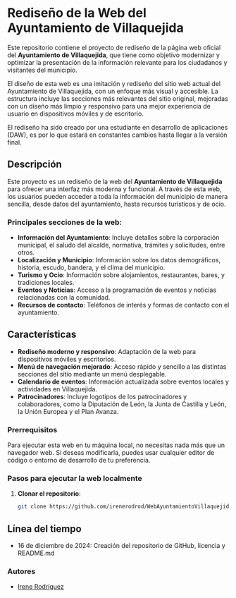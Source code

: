 # Rediseño de la Web del Ayuntamiento de Villaquejida

Este repositorio contiene el proyecto de rediseño de la página web oficial del **Ayuntamiento de Villaquejida**, que tiene como objetivo modernizar y optimizar la presentación de la información relevante para los ciudadanos y visitantes del municipio.

El diseño de esta web es una imitación y rediseño del sitio web actual del Ayuntamiento de Villaquejida, con un enfoque más visual y accesible. La estructura incluye las secciones más relevantes del sitio original, mejoradas con un diseño más limpio y responsivo para una mejor experiencia de usuario en dispositivos móviles y de escritorio.

El rediseño ha sido creado por una estudiante en desarrollo de aplicaciones (DAW), es por lo que estará en constantes cambios hasta llegar a la versión final.

## Descripción

Este proyecto es un rediseño de la web del **Ayuntamiento de Villaquejida** para ofrecer una interfaz más moderna y funcional. A través de esta web, los usuarios pueden acceder a toda la información del municipio de manera sencilla, desde datos del ayuntamiento, hasta recursos turísticos y de ocio.

### Principales secciones de la web:

- **Información del Ayuntamiento**: Incluye detalles sobre la corporación municipal, el saludo del alcalde, normativa, trámites y solicitudes, entre otros.
- **Localización y Municipio**: Información sobre los datos demográficos, historia, escudo, bandera, y el clima del municipio.
- **Turismo y Ocio**: Información sobre alojamientos, restaurantes, bares, y tradiciones locales.
- **Eventos y Noticias**: Acceso a la programación de eventos y noticias relacionadas con la comunidad.
- **Recursos de contacto**: Teléfonos de interés y formas de contacto con el ayuntamiento.

## Características

- **Rediseño moderno y responsivo**: Adaptación de la web para dispositivos móviles y escritorios.
- **Menú de navegación mejorado**: Acceso rápido y sencillo a las distintas secciones del sitio mediante un menú desplegable.
- **Calendario de eventos**: Información actualizada sobre eventos locales y actividades en Villaquejida.
- **Patrocinadores**: Incluye logotipos de los patrocinadores y colaboradores, como la Diputación de León, la Junta de Castilla y León, la Unión Europea y el Plan Avanza.

### Prerrequisitos

Para ejecutar esta web en tu máquina local, no necesitas nada más que un navegador web. Si deseas modificarla, puedes usar cualquier editor de código o entorno de desarrollo de tu preferencia.

### Pasos para ejecutar la web localmente

1. **Clonar el repositorio**:
   ```bash
   git clone https://github.com/irenerodrod/WebAyuntamientoVillaquejida.git

## Línea del tiempo
- 16 de diciembre de 2024: Creación del repositorio de GitHub, licencia y README.md

### Autores 
- [Irene Rodríguez](https://github.com/irenerodrod)
